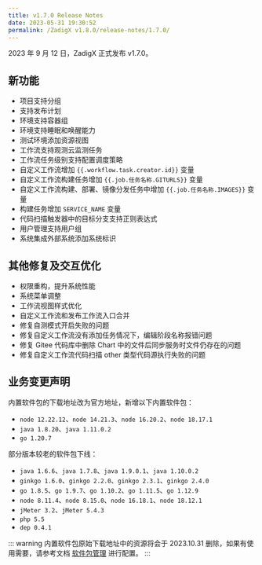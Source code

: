 ```yaml
---
title: v1.7.0 Release Notes
date: 2023-05-31 19:30:52
permalink: /ZadigX v1.8.0/release-notes/1.7.0/
---
```


2023 年 9 月 12 日，ZadigX 正式发布 v1.7.0。

## 新功能
- 项目支持分组
- 支持发布计划
- 环境支持容器组 
- 环境支持睡眠和唤醒能力
- 测试环境添加资源视图
- 工作流支持观测云监测任务 
- 工作流任务级别支持配置调度策略
- 自定义工作流增加 <span v-pre>`{{.workflow.task.creator.id}}`</span> 变量
- 自定义工作流构建任务增加 <span v-pre>`{{.job.任务名称.GITURLS}}`</span> 变量
- 自定义工作流构建、部署、镜像分发任务中增加 <span v-pre>`{{.job.任务名称.IMAGES}}`</span> 变量
- 构建任务增加 `SERVICE_NAME` 变量
- 代码扫描触发器中的目标分支支持正则表达式
- 用户管理支持用户组
- 系统集成外部系统添加系统标识

## 其他修复及交互优化
- 权限重构，提升系统性能
- 系统菜单调整
- 工作流视图样式优化
- 自定义工作流和发布工作流入口合并
- 修复自测模式开启失败的问题
- 修复自定义工作流没有添加任务情况下，编辑阶段名称报错问题
- 修复 Gitee 代码库中删除 Chart 中的文件后同步服务时文件仍存在的问题
- 修复自定义工作流代码扫描 other 类型代码源执行失败的问题

## 业务变更声明

内置软件包的下载地址改为官方地址，新增以下内置软件包：

- `node 12.22.12`、`node 14.21.3`、`node 16.20.2`、`node 18.17.1`
- `java 1.8.20`、`java 1.11.0.2`
- `go 1.20.7`

部分版本较老的软件包下线：

- `java 1.6.6`、`java 1.7.8`、`java 1.9.0.1`、`java 1.10.0.2`
- `ginkgo 1.6.0`、`ginkgo 2.2.0`、`ginkgo 2.3.1`、`ginkgo 2.4.0`
- `go 1.8.5`、`go 1.9.7`、`go 1.10.2`、`go 1.11.5`、`go 1.12.9`
- `node 8.11.4`、`node 8.15.0`、`node 16.18.1`、`node 18.12.1`
- `jMeter 3.2`、`jMeter 5.4.3`
- `php 5.5`
- `dep 0.4.1`

::: warning
内置软件包原始下载地址中的资源将会于 2023.10.31 删除，如果有使用需要，请参考文档 [软件包管理](/ZadigX%20v1.8.0/settings/app/) 进行配置。
:::
